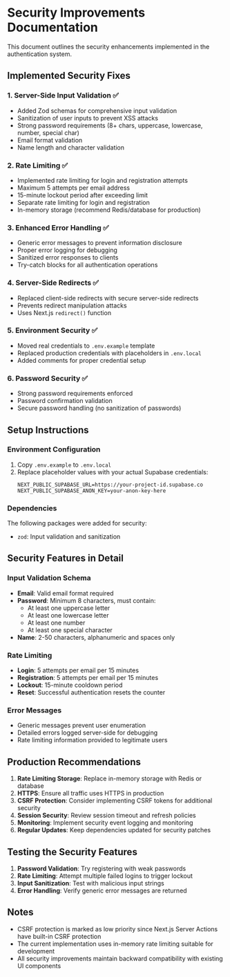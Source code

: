 # Security Improvements Documentation

This document outlines the security enhancements implemented in the authentication system.

## Implemented Security Fixes

### 1. Server-Side Input Validation ✅
- Added Zod schemas for comprehensive input validation
- Sanitization of user inputs to prevent XSS attacks
- Strong password requirements (8+ chars, uppercase, lowercase, number, special char)
- Email format validation
- Name length and character validation

### 2. Rate Limiting ✅
- Implemented rate limiting for login and registration attempts
- Maximum 5 attempts per email address
- 15-minute lockout period after exceeding limit
- Separate rate limiting for login and registration
- In-memory storage (recommend Redis/database for production)

### 3. Enhanced Error Handling ✅
- Generic error messages to prevent information disclosure
- Proper error logging for debugging
- Sanitized error responses to clients
- Try-catch blocks for all authentication operations

### 4. Server-Side Redirects ✅
- Replaced client-side redirects with secure server-side redirects
- Prevents redirect manipulation attacks
- Uses Next.js `redirect()` function

### 5. Environment Security ✅
- Moved real credentials to `.env.example` template
- Replaced production credentials with placeholders in `.env.local`
- Added comments for proper credential setup

### 6. Password Security ✅
- Strong password requirements enforced
- Password confirmation validation
- Secure password handling (no sanitization of passwords)

## Setup Instructions

### Environment Configuration
1. Copy `.env.example` to `.env.local`
2. Replace placeholder values with your actual Supabase credentials:
   ```
   NEXT_PUBLIC_SUPABASE_URL=https://your-project-id.supabase.co
   NEXT_PUBLIC_SUPABASE_ANON_KEY=your-anon-key-here
   ```

### Dependencies
The following packages were added for security:
- `zod`: Input validation and sanitization

## Security Features in Detail

### Input Validation Schema
- **Email**: Valid email format required
- **Password**: Minimum 8 characters, must contain:
  - At least one uppercase letter
  - At least one lowercase letter
  - At least one number
  - At least one special character
- **Name**: 2-50 characters, alphanumeric and spaces only

### Rate Limiting
- **Login**: 5 attempts per email per 15 minutes
- **Registration**: 5 attempts per email per 15 minutes
- **Lockout**: 15-minute cooldown period
- **Reset**: Successful authentication resets the counter

### Error Messages
- Generic messages prevent user enumeration
- Detailed errors logged server-side for debugging
- Rate limiting information provided to legitimate users

## Production Recommendations

1. **Rate Limiting Storage**: Replace in-memory storage with Redis or database
2. **HTTPS**: Ensure all traffic uses HTTPS in production
3. **CSRF Protection**: Consider implementing CSRF tokens for additional security
4. **Session Security**: Review session timeout and refresh policies
5. **Monitoring**: Implement security event logging and monitoring
6. **Regular Updates**: Keep dependencies updated for security patches

## Testing the Security Features

1. **Password Validation**: Try registering with weak passwords
2. **Rate Limiting**: Attempt multiple failed logins to trigger lockout
3. **Input Sanitization**: Test with malicious input strings
4. **Error Handling**: Verify generic error messages are returned

## Notes

- CSRF protection is marked as low priority since Next.js Server Actions have built-in CSRF protection
- The current implementation uses in-memory rate limiting suitable for development
- All security improvements maintain backward compatibility with existing UI components